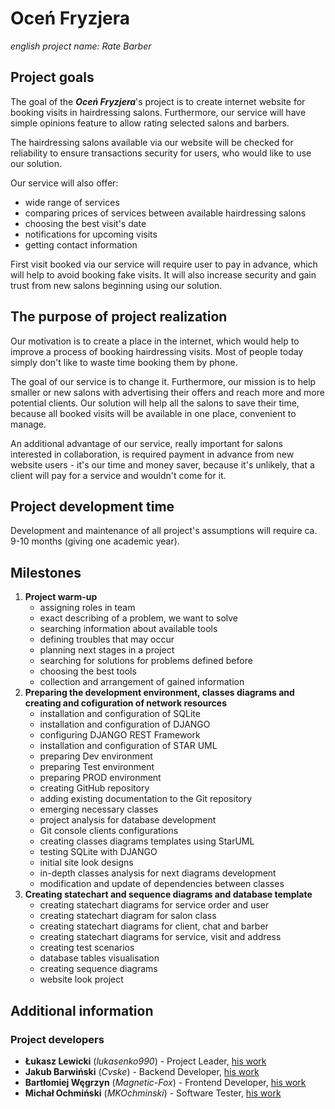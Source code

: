 # Oceń Fryzjera
_english project name: Rate Barber_

## Project goals

The goal of the ***Oceń Fryzjera***'s project is to create internet website for booking visits in hairdressing salons. Furthermore, our service will have simple opinions feature to allow rating selected salons and barbers.

The hairdressing salons available via our website will be checked for reliability to ensure transactions security for users, who would like to use our solution. 

Our service will also offer:
- wide range of services
- comparing prices of services between available hairdressing salons
- choosing the best visit's date
- notifications for upcoming visits
- getting contact information

First visit booked via our service will require user to pay in advance, which will help to avoid booking fake visits.
It will also increase security and gain trust from new salons beginning using our solution.

## The purpose of project realization

Our motivation is to create a place in the internet, which would help to improve a process of booking hairdressing visits. Most of people today simply don't like to waste time booking them by phone.

The goal of our service is to change it. Furthermore, our mission is to help smaller or new salons with advertising their offers and reach more and more potential clients.
Our solution will help all the salons to save their time, because all booked visits will be available in one place, convenient to manage.

An additional advantage of our service, really important for salons interested in collaboration, is required payment in advance from new website users - it's our time and money saver, because it's unlikely, that a client will pay for a service and wouldn't come for it.

## Project development time

Development and maintenance of all project's assumptions will require ca. 9-10 months (giving one academic year). 

## Milestones

1. **Project warm-up**
   - assigning roles in team
   - exact describing of a problem, we want to solve
   - searching information about available tools
   - defining troubles that may occur
   - planning next stages in a project
   - searching for solutions for problems defined before
   - choosing the best tools
   - collection and arrangement of gained information
2. **Preparing the development environment, classes diagrams and creating and cofiguration of network resources**
   - installation and configuration of SQLite
   - installation and configuration of DJANGO
   - configuring DJANGO REST Framework
   - installation and configuration of STAR UML
   - preparing Dev environment
   - preparing Test environment
   - preparing PROD environment
   - creating GitHub repository
   - adding existing documentation to the Git repository
   - emerging necessary classes
   - project analysis for database development
   - Git console clients configurations
   - creating classes diagrams templates using StarUML
   - testing SQLite with DJANGO
   - initial site look designs
   - in-depth classes analysis for next diagrams development
   - modification and update of dependencies between classes
3. **Creating statechart and sequence diagrams and database template**
   - creating statechart diagrams for service order and user
   - creating statechart diagram for salon class
   - creating statechart diagrams for client, chat and barber
   - creating statechart diagrams for service, visit and address
   - creating test scenarios
   - database tables visualisation
   - creating sequence diagrams
   - website look project

## Additional information

### Project developers

- **Łukasz Lewicki** (*lukasenko990*) - Project Leader, [his work](https://ukasz99.atlassian.net/jira/software/projects/OF/boards/1/roadmap?assignee=5f93cfab19376b00759f8313)
- **Jakub Barwiński** (*Cvske*) - Backend Developer, [his work](https://ukasz99.atlassian.net/jira/software/projects/OF/boards/1/roadmap?assignee=5f955b0f8405b100772c1264)
- **Bartłomiej Węgrzyn** (*Magnetic-Fox*) - Frontend Developer, [his work](https://ukasz99.atlassian.net/jira/software/projects/OF/boards/1/roadmap?assignee=5f86f8b9ecee350069fb6997)
- **Michał Ochmiński** (*MKOchminski*) - Software Tester, [his work](https://ukasz99.atlassian.net/jira/software/projects/OF/boards/1/roadmap?assignee=5f86f88606d16d006fa1a0c2)

